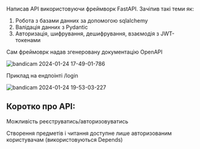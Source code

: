 Написав API використовуючи фреймворк FastAPI. Зачіпив такі теми як:
1. Робота з базами данних за допомогою sqlalchemy
2. Валідація данних з Pydantic
3. Авторизація, шифрування, дешифрування, взаємодія з JWT-токенами

Сам фреймоврк надав згенеровану документацію OpenAPI

   ![bandicam 2024-01-24 17-49-01-786](https://github.com/castromx/fastapi_projects/assets/96194271/ea31e161-fd0c-4ab1-8e01-333a510efc06)

Приклад на ендпоінті /login


![bandicam 2024-01-24 19-53-03-227](https://github.com/castromx/fastapi_projects/assets/96194271/897bbf2e-1590-4d06-b6a4-6beee430f331)


Коротко про API:
 -
 Можливість реєструватись/авторизовуватись

 
 Створення предметів і читання доступне лише авторизованим користувачам (використовуються Depends)
